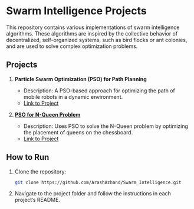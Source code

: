 # Swarm Intelligence Projects

This repository contains various implementations of swarm intelligence algorithms. These algorithms are inspired by the collective behavior of decentralized, self-organized systems, such as bird flocks or ant colonies, and are used to solve complex optimization problems.

## Projects

1. **Particle Swarm Optimization (PSO) for Path Planning**
   - Description: A PSO-based approach for optimizing the path of mobile robots in a dynamic environment.
   - [Link to Project](./PSO_Mobile_Robot_Path_Planning)

2. [**PSO for N-Queen Problem**](./PSO_NQueen_Problem)
   - Description: Uses PSO to solve the N-Queen problem by optimizing the placement of queens on the chessboard.
   - [Link to Project](./PSO_NQueen_Problem)

## How to Run

1. Clone the repository:
   ```bash
   git clone https://github.com/ArashAzhand/Swarm_Intelligence.git
   ```
2. Navigate to the project folder and follow the instructions in each project’s README.
